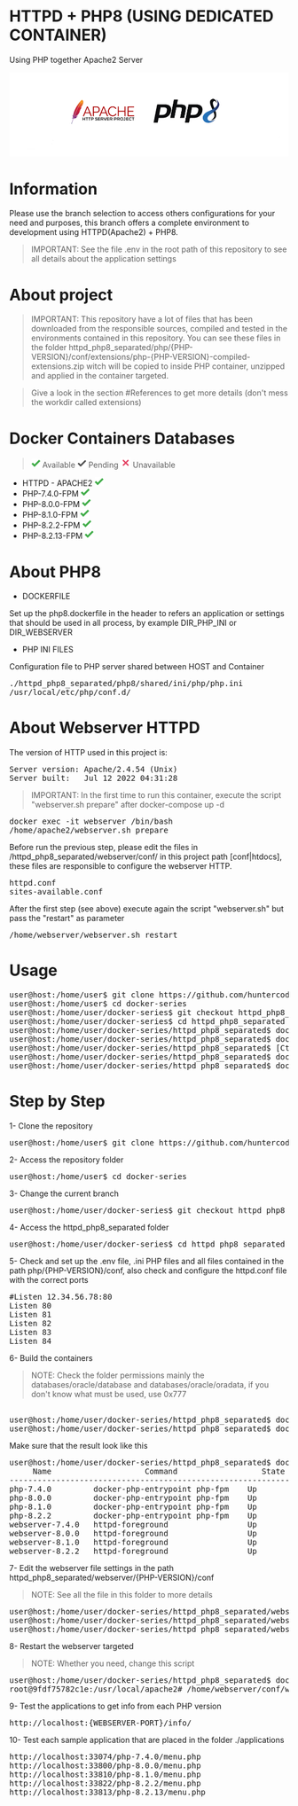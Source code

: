 # HTTPD + PHP8 (USING DEDICATED CONTAINER)
Using PHP together Apache2 Server

![banner.png](httpd_php8_separated/files/media/banner.png)


# Information

Please use the branch selection to access others configurations for your need and purposes, this branch offers
a complete environment to development using HTTPD(Apache2) + PHP8.

> IMPORTANT: See the file .env in the root path of this repository to see all details about the application settings


# About project

> IMPORTANT: This repository have a lot of files that has been downloaded from the responsible sources, compiled and
> tested in the environments contained in this repository. You can see these files in the folder
> httpd_php8_separated/php/{PHP-VERSION}/conf/extensions/php-{PHP-VERSION}-compiled-extensions.zip
> witch will be copied to inside PHP container, unzipped and applied in the container targeted.

> Give a look in the section #References to get more details (don't mess the workdir called extensions)

# Docker Containers Databases

> ![img.png](./httpd_php8_separated/files/media/check-green.png) Available
> ![img.png](./httpd_php8_separated/files/media/check-silver.png) Pending
> ![img.png](./httpd_php8_separated/files/media/unavailable.png) Unavailable

- HTTPD - APACHE2 ![img.png](./httpd_php8_separated/files/media/check-green.png)
- PHP-7.4.0-FPM ![img.png](./httpd_php8_separated/files/media/check-green.png)
- PHP-8.0.0-FPM ![img.png](./httpd_php8_separated/files/media/check-green.png)
- PHP-8.1.0-FPM ![img.png](./httpd_php8_separated/files/media/check-green.png)
- PHP-8.2.2-FPM ![img.png](./httpd_php8_separated/files/media/check-green.png)
- PHP-8.2.13-FPM ![img.png](./httpd_php8_separated/files/media/check-green.png)


# About PHP8

- DOCKERFILE

Set up the php8.dockerfile in the header to refers an application or settings that should be used in all
process, by example DIR_PHP_INI or DIR_WEBSERVER

- PHP INI FILES

Configuration file to PHP server shared between HOST and Container

<pre>
./httpd_php8_separated/php8/shared/ini/php/php.ini
/usr/local/etc/php/conf.d/
</pre>


# About Webserver HTTPD

The version of HTTP used in this project is:

<pre>
Server version: Apache/2.4.54 (Unix)
Server built:   Jul 12 2022 04:31:28
</pre>

> IMPORTANT: In the first time to run this container, execute the script "webserver.sh prepare" after docker-compose up -d

<pre>
docker exec -it webserver /bin/bash
/home/apache2/webserver.sh prepare
</pre>

Before run the previous step, please edit the files in /httpd_php8_separated/webserver/conf/ in this project
path [conf|htdocs], these files are responsible to configure the webserver HTTP.

<pre>
httpd.conf
sites-available.conf
</pre>

After the first step (see above) execute again the script "webserver.sh" but pass the "restart" as parameter

<pre>
/home/webserver/webserver.sh restart
</pre>


# Usage

<pre>
user@host:/home/user$ git clone https://github.com/huntercodexs/docker-series.git .
user@host:/home/user$ cd docker-series
user@host:/home/user/docker-series$ git checkout httpd_php8_separated
user@host:/home/user/docker-series$ cd httpd_php8_separated
user@host:/home/user/docker-series/httpd_php8_separated$ docker network create httpd_php8_separated_network
user@host:/home/user/docker-series/httpd_php8_separated$ docker-compose up --build (in first time)
user@host:/home/user/docker-series/httpd_php8_separated$ [Ctrl+C]
user@host:/home/user/docker-series/httpd_php8_separated$ docker-compose start (in the next times)
user@host:/home/user/docker-series/httpd_php8_separated$ docker-compose ps (check the containers status)
</pre>


# Step by Step

1- Clone the repository
<pre>
user@host:/home/user$ git clone https://github.com/huntercodexs/docker-series.git .
</pre>

2- Access the repository folder
<pre>
user@host:/home/user$ cd docker-series
</pre>

3- Change the current branch
<pre>
user@host:/home/user/docker-series$ git checkout httpd_php8_separated
</pre>

4- Access the httpd_php8_separated folder
<pre>
user@host:/home/user/docker-series$ cd httpd_php8_separated
</pre>

5- Check and set up the .env file, .ini PHP files and all files contained in the path php/{PHP-VERSION}/conf, also 
check and configure the httpd.conf file with the correct ports
<pre>
#Listen 12.34.56.78:80
Listen 80
Listen 81
Listen 82
Listen 83
Listen 84
</pre>

6- Build the containers

> NOTE: Check the folder permissions mainly the databases/oracle/database and databases/oracle/oradata, if you
> don't know what must be used, use 0x777

<pre>    
user@host:/home/user/docker-series/httpd_php8_separated$ docker network create httpd_php8_separated_network
user@host:/home/user/docker-series/httpd_php8_separated$ docker-compose up --build
</pre>

Make sure that the result look like this
<pre>
user@host:/home/user/docker-series/httpd_php8_separated$ docker-compose ps
     Name                    Command                  State                                             Ports                                       
----------------------------------------------------------------------------------------------------------------------------------------------------
php-7.4.0         docker-php-entrypoint php-fpm    Up             0.0.0.0:9000->9000/tcp,:::9000->9000/tcp                                          
php-8.0.0         docker-php-entrypoint php-fpm    Up             0.0.0.0:9001->9000/tcp,:::9001->9000/tcp                                          
php-8.1.0         docker-php-entrypoint php-fpm    Up             0.0.0.0:9002->9000/tcp,:::9002->9000/tcp                                          
php-8.2.2         docker-php-entrypoint php-fpm    Up             0.0.0.0:9003->9000/tcp,:::9003->9000/tcp                                          
webserver-7.4.0   httpd-foreground                 Up             0.0.0.0:40443->443/tcp,:::40443->443/tcp, 0.0.0.0:33074->80/tcp,:::33074->80/tcp  
webserver-8.0.0   httpd-foreground                 Up             0.0.0.0:41443->443/tcp,:::41443->443/tcp, 0.0.0.0:33800->80/tcp,:::33800->80/tcp  
webserver-8.1.0   httpd-foreground                 Up             0.0.0.0:42443->443/tcp,:::42443->443/tcp, 0.0.0.0:33810->80/tcp,:::33810->80/tcp  
webserver-8.2.2   httpd-foreground                 Up             0.0.0.0:43443->443/tcp,:::43443->443/tcp, 0.0.0.0:33822->80/tcp,:::33822->80/tcp
</pre>

7- Edit the webserver file settings in the path httpd_php8_separated/webserver/{PHP-VERSION}/conf

> NOTE: See all the file in this folder to more details

<pre>
user@host:/home/user/docker-series/httpd_php8_separated/webserver/{PHP-VERSION}/conf$ httpd.conf
user@host:/home/user/docker-series/httpd_php8_separated/webserver/{PHP-VERSION}/conf$ webserver.conf
user@host:/home/user/docker-series/httpd_php8_separated/webserver/{PHP-VERSION}/conf/htdocs$ index.html
</pre>

8- Restart the webserver targeted

> NOTE: Whether you need, change this script

<pre>
user@host:/home/user/docker-series/httpd_php8_separated$ docker exec -it webserver-{PHP-VERSION} /bin/bash
root@9fdf75782c1e:/usr/local/apache2# /home/webserver/conf/webserver-apply-changes-and-restart.sh
</pre>


9- Test the applications to get info from each PHP version
<pre>
http://localhost:{WEBSERVER-PORT}/info/
</pre>

10- Test each sample application that are placed in the folder ./applications
<pre>
http://localhost:33074/php-7.4.0/menu.php
http://localhost:33800/php-8.0.0/menu.php
http://localhost:33810/php-8.1.0/menu.php
http://localhost:33822/php-8.2.2/menu.php
http://localhost:33813/php-8.2.13/menu.php
</pre>
